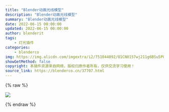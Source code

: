 ```yaml
---
title: "Blender动画光线模型"
description: "Blender动画光线模型"
summary: "Blender动画光线模型"
date: 2022-06-15 00:00:00
updated: 2022-06-15 00:00:00
author: blenderit
tags: 
    - 灯光插件
categories:
    - blenderco
img: https://img.alicdn.com/imgextra/i2/751044092/O1CN0157wj211g6BSu5PQMg_!!751044092.jpg?t=1655971764000
showGetMethod: false
copyright: 本插件资源来自网络，版权归原作者所有，仅供交流学习使用！
source_link: https://blenderco.cn/37707.html
---
```


{% raw %}
<p><img src="https://img.alicdn.com/imgextra/i2/751044092/O1CN0157wj211g6BSu5PQMg_!!751044092.jpg?t=1655971764000"></p>
<div style="display: none">blenderco</div>
{% endraw %}